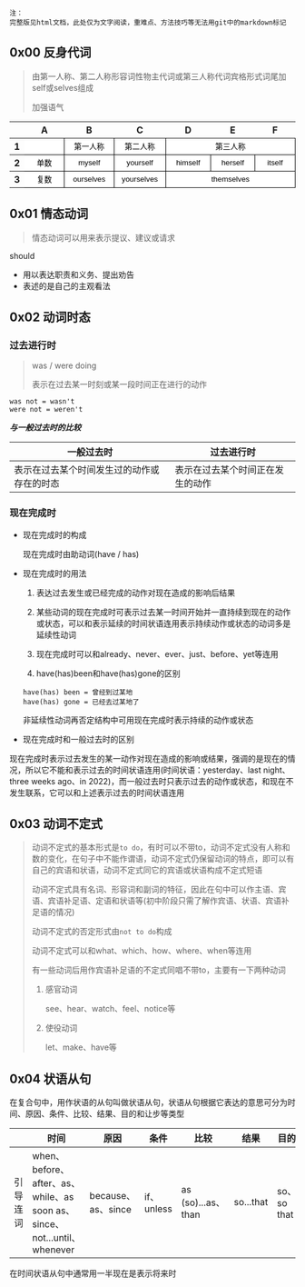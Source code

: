 ```
注：
完整版见html文档，此处仅为文字阅读，重难点、方法技巧等无法用git中的markdown标记
```
## 0x00 反身代词

> 由第一人称、第二人称形容词性物主代词或第三人称代词宾格形式词尾加self或selves组成
> 
> 加强语气

<meta http-equiv="Content-Type" content="text/html; charset=utf-8"><link type="text/css" rel="stylesheet" href="resources/sheet.css" >
<style type="text/css">.ritz .waffle a { color: inherit; }.ritz .waffle .s0{border-bottom:1px SOLID #000000;border-right:1px SOLID #000000;background-color:#ffffff;text-align:center;color:#000000;font-family:'Arial';font-size:10pt;vertical-align:middle;white-space:nowrap;direction:ltr;padding:2px 3px 2px 3px;}</style><div class="ritz grid-container" dir="ltr"><table class="waffle" cellspacing="0" cellpadding="0"><thead><tr><th class="row-header freezebar-origin-ltr"></th><th id="0C0" style="width:100px;" class="column-headers-background">A</th><th id="0C1" style="width:100px;" class="column-headers-background">B</th><th id="0C2" style="width:100px;" class="column-headers-background">C</th><th id="0C3" style="width:100px;" class="column-headers-background">D</th><th id="0C4" style="width:100px;" class="column-headers-background">E</th><th id="0C5" style="width:100px;" class="column-headers-background">F</th></tr></thead><tbody><tr style="height: 20px"><th id="0R0" style="height: 20px;" class="row-headers-background"><div class="row-header-wrapper" style="line-height: 20px">1</div></th><td class="s0"></td><td class="s0" dir="ltr">第一人称</td><td class="s0" dir="ltr">第二人称</td><td class="s0" dir="ltr" colspan="3">第三人称</td></tr><tr style="height: 20px"><th id="0R1" style="height: 20px;" class="row-headers-background"><div class="row-header-wrapper" style="line-height: 20px">2</div></th><td class="s0" dir="ltr">单数</td><td class="s0" dir="ltr">myself</td><td class="s0" dir="ltr">yourself</td><td class="s0" dir="ltr">himself</td><td class="s0" dir="ltr">herself</td><td class="s0" dir="ltr">itself</td></tr><tr style="height: 20px"><th id="0R2" style="height: 20px;" class="row-headers-background"><div class="row-header-wrapper" style="line-height: 20px">3</div></th><td class="s0" dir="ltr">复数</td><td class="s0" dir="ltr">ourselves</td><td class="s0" dir="ltr">yourselves</td><td class="s0" dir="ltr" colspan="3">themselves</td></tr></tbody></table></div>

## 0x01 情态动词

> 情态动词可以用来表示提议、建议或请求

should
- 用以表达职责和义务、提出劝告
- 表述的是自己的主观看法

## 0x02 动词时态

### 过去进行时

> was / were doing
> 
> 表示在过去某一时刻或某一段时间正在进行的动作

```text
was not = wasn't
were not = weren't
```
***与一般过去时的比较***

|一般过去时|过去进行时|
|-|-|
|表示在过去某个时间发生过的动作或存在的时态|表示在过去某个时间正在发生的动作|

### 现在完成时

- 现在完成时的构成

	现在完成时由助动词(have / has)

- 现在完成时的用法

	1. 表达过去发生或已经完成的动作对现在造成的影响后结果

	2. 某些动词的现在完成时可表示过去某一时间开始并一直持续到现在的动作或状态，可以和表示延续的时间状语连用表示持续动作或状态的动词多是延续性动词

	3. 现在完成时可以和already、never、ever、just、before、yet等连用

	4. have(has)been和have(has)gone的区别

	```text
	have(has) been = 曾经到过某地
	have(has) gone = 已经去过某地了
	```

	非延续性动词再否定结构中可用现在完成时表示持续的动作或状态

- 现在完成时和一般过去时的区别

现在完成时表示过去发生的某一动作对现在造成的影响或结果，强调的是现在的情况，所以它不能和表示过去的时间状语连用(时间状语：yesterday、last night、three weeks ago、in 2022)，而一般过去时只表示过去的动作或状态，和现在不发生联系，它可以和上述表示过去的时间状语连用

## 0x03 动词不定式

> 动词不定式的基本形式是`to do`，有时可以不带to，动词不定式没有人称和数的变化，在句子中不能作谓语，动词不定式仍保留动词的特点，即可以有自己的宾语和状语，动词不定式同它的宾语或状语构成不定式短语
> 
> 动词不定式具有名词、形容词和副词的特征，因此在句中可以作主语、宾语、宾语补足语、定语和状语等(初中阶段只需了解作宾语、状语、宾语补足语的情况)
> 
> 动词不定式的否定形式由`not to do`构成
> 
> 动词不定式可以和what、which、how、where、when等连用
> 
> 有一些动词后用作宾语补足语的不定式同唱不带to，主要有一下两种动词
> 
> 1. 感官动词
> 
>    see、hear、watch、feel、notice等
> 
> 2. 使役动词
> 
>    let、make、have等

## 0x04 状语从句

在复合句中，用作状语的从句叫做状语从句，状语从句根据它表达的意思可分为时间、原因、条件、比较、结果、目的和让步等类型

||时间|原因|条件|比较|结果|目的|让步|
|-|-|-|-|-|-|-|-|
|引导连词|when、before、after、as、while、as soon as、since、not...until、whenever|because、as、since|if、unless|as (so)...as、than|so...that|so、so that|although、even、through|

在时间状语从句中通常用一半现在是表示将来时
